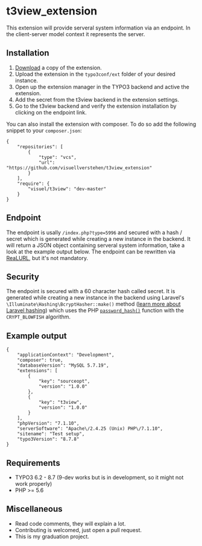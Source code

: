 # t3view_extension
This extension will provide serveral system information via an endpoint. In the client-server model context it represents the server.

## Installation
1. [Download](https://github.com/visuellverstehen/t3view_extension/archive/master.zip) a copy of the extension.
2. Upload the extension in the `typo3conf/ext` folder of your desired instance.
3. Open up the extension manager in the TYPO3 backend and active the extension.
4. Add the secret from the t3view backend in the extension settings.
5. Go to the t3view backend and verify the extension installation by clicking on the endpoint link.

You can also install the extension with composer. To do so add the following snippet to your `composer.json`:

    {
        "repositories": [
            {
                "type": "vcs",
                "url": "https://github.com/visuellverstehen/t3view_extension"
            }
        ],
        "require": {
            "visuel/t3view": "dev-master"
        }
    }

## Endpoint
The endpoint is usally `/index.php?type=5996` and secured with a hash / secret which is generated while creating a new instance in the backend. It will return a JSON object containing serveral system information, take a look at the example output below.
The endpoint can be rewritten via [ReaLURL](https://github.com/dmitryd/typo3-realurl/wiki/Configuration-reference#filenameindexkeyvalues), but it's not mandatory.

## Security
The endpoint is secured with a 60 character hash called secret. It is generated while creating a new instance in the backend using Laravel's `\Illuminate\Hashing\BcryptHasher::make()` method ([learn more about Laravel hashing](https://laravel.com/docs/5.5/hashing)) which uses the PHP [`password_hash()`](http://php.net/manual/de/function.password-hash.php) function with the `CRYPT_BLOWFISH` algorithm.

## Example output
    {
        "applicationContext": "Development",
        "composer": true,
        "databaseVersion": "MySQL 5.7.19",
        "extensions": [
            {
                "key": "sourceopt",
                "version": "1.0.0"
            },
            {
                "key": "t3view",
                "version": "1.0.0"
            }
        ],
        "phpVersion": "7.1.10",
        "serverSoftware": "Apache\/2.4.25 (Unix) PHP\/7.1.10",
        "sitename": "Test setup",
        "typo3Version": "8.7.8"
    }

## Requirements
- TYPO3 6.2 - 8.7 (9-dev works but is in development, so it might not work properly)
- PHP >= 5.6

## Miscellaneous
- Read code comments, they will explain a lot.
- Contributing is welcomed, just open a pull request.
- This is my graduation project.
